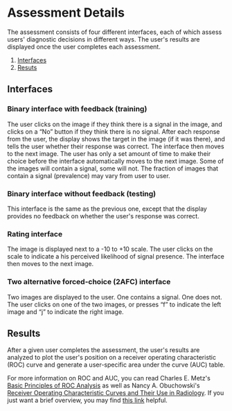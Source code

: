 # Assessment Details
The assessment consists of four different interfaces, each of which assess users' diagnostic decisions in different ways. The user's results are displayed once the user completes each assessment.

1. [Interfaces](#interfaces)
2. [Resuts](#results)

## Interfaces

### Binary interface with feedback (training)  
The user clicks on the image if they think there is a signal in the image, and clicks on a “No” button if they think there is no signal. After each response from the user, the display shows the target in the image (if it was there), and tells the user whether their response was correct. The interface then moves to the next image. The user has only a set amount of time to make their choice before the interface automatically moves to the next image.  Some of the images will contain a signal, some will not. The fraction of images that contain a signal (prevalence) may vary from user to user.

### Binary interface without feedback (testing)  
This interface is the same as the previous one, except that the display provides no feedback on whether the user's response was correct.

### Rating interface  
The image is displayed next to a -10 to +10 scale. The user clicks on the scale to indicate a his perceived likelihood of signal presence. The interface then moves to the next image.

### Two alternative forced-choice (2AFC) interface  
Two images are displayed to the user. One contains a signal. One does not. The user clicks on one of the two images, or presses “f” to indicate the left image and “j” to indicate the right image.

## Results
After a given user completes the assessment, the user's results are analyzed to plot the user's position on a receiver operating characteristic (ROC) curve and generate a user-specific area under the curve (AUC) table.

For more information on ROC and AUC, you can read Charles E. Metz's [Basic Principles of ROC Analysis](https://citeseerx.ist.psu.edu/viewdoc/download?doi=10.1.1.692.1962&rep=rep1&type=pdf 'ROC Analysis') as well as Nancy A. Obuchowski's [Receiver Operating
Characteristic Curves and Their Use in Radiology](http://pfeifer.phas.ubc.ca/refbase/files/Obuchowski-Radiology-2003-229-3.pdf). If you just want a brief overview, you may find [this link](https://towardsdatascience.com/understanding-auc-roc-curve-68b2303cc9c5 'ROC-AUC Article') helpful.  